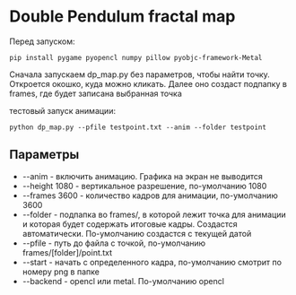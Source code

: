 # Double Pendulum fractal map

Перед запуском:

    pip install pygame pyopencl numpy pillow pyobjc-framework-Metal

Сначала запускаем dp_map.py без параметров, чтобы найти точку. Откроется окошко, куда можно кликать. Далее оно создаст подпапку в frames, где будет записана выбранная точка

тестовый запуск aнимации:

    python dp_map.py --pfile testpoint.txt --anim --folder testpoint

## Параметры
 - --anim - включить анимацию. Графика на экран не выводится
 - --height 1080 - вертикальное разрешение, по-умолчанию 1080
 - --frames 3600 - количество кадров для анимации, по-умолчанию 3600
 - --folder  - подпапка во frames/, в которой лежит точка для анимации и которая будет содержать итоговые кадры. Создастся автоматически. По-умолчанию создастся с текущей датой
 - --pfile - путь до файла с точкой, по-умолчанию frames/[folder]/point.txt
 - --start - начать с определенного кадра, по-умолчанию смотрит по номеру png в папке
 - --backend - opencl или metal. По-умолчанию opencl